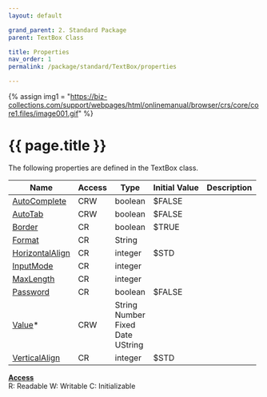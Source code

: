 ```yaml
---
layout: default

grand_parent: 2. Standard Package
parent: TextBox Class

title: Properties
nav_order: 1
permalink: /package/standard/TextBox/properties

---
```

{% assign img1 = "https://biz-collections.com/support/webpages/html/onlinemanual/browser/crs/core/core1.files/image001.gif" %}


# {{ page.title }}

The following properties are defined in the TextBox class.

|Name       | Access | Type   | Initial Value | Description |
|----------	|--------|--------|---------------|-------------|
|[AutoComplete](/package/standard/TextBox/properties/AutoComplete) | CRW | boolean | $FALSE | |
|[AutoTab](/package/standard/TextBox/properties/AutoTab) | CRW | boolean | $FALSE | |
|[Border](/package/standard/TextBox/properties/Border) | CR | boolean | $TRUE | |
|[Format](/package/standard/TextBox/properties/Format) | CR | String |  | |
|[HorizontalAlign](/package/standard/TextBox/properties/HorizontalAlign) | CR | integer | $STD | |
|[InputMode](/package/standard/TextBox/properties/InputMode) | CR | integer |  | |
|[MaxLength](/package/standard/TextBox/properties/MaxLength) | CR | integer |  | |
|[Password](/package/standard/TextBox/properties/Password) | CR | boolean | $FALSE | |
|[Value](/package/standard/TextBox/properties/value)* | CRW | String<br>Number<br>Fixed<br>Date<br>UString |  | |
|[VerticalAlign](/package/standard/TextBox/properties/verticalalign) | CR | integer | $STD | |

<u><b>Access</b></u><br>
R: Readable
W: Writable
C: Initializable
